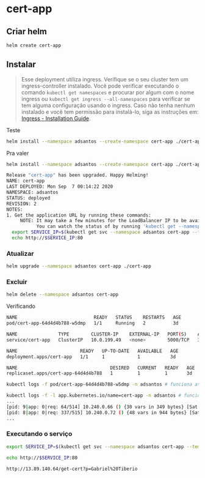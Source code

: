 # cert-app

## Criar helm

```bash
helm create cert-app
```

## Instalar

> Esse deployment utiliza ingress. Verifique se o seu cluster tem um ingress-controller instalado. Você pode verificar executando o comando `kubectl get namespaces` e procurar por algum com o nome ingress ou `kubectl get ingress --all-namespaces` para verificar se tem alguma configuração usando o ingress. Caso não tenha nenhum instalado e você tem permissão para instalá-lo, siga as instruções em: [Ingress - Installation Guide](https://kubernetes.github.io/ingress-nginx/deploy/).

Teste

```bash
helm install --namespace adsantos --create-namespace cert-app ./cert-app --dry-run --debug
```

Pra valer

```bash
helm install --namespace adsantos --create-namespace cert-app ./cert-app

Release "cert-app" has been upgraded. Happy Helming!
NAME: cert-app
LAST DEPLOYED: Mon Sep  7 00:14:22 2020
NAMESPACE: adsantos
STATUS: deployed
REVISION: 2
NOTES:
1. Get the application URL by running these commands:
     NOTE: It may take a few minutes for the LoadBalancer IP to be available.
           You can watch the status of by running 'kubectl get --namespace adsantos svc -w cert-app'
  export SERVICE_IP=$(kubectl get svc --namespace adsantos cert-app --template "{{ range (index .status.loadBalancer.ingress 0) }}{{.}}{{ end }}")     
  echo http://$SERVICE_IP:80
```

### Atualizar

```bash
helm upgrade --namespace adsantos cert-app ./cert-app
```

### Excluir

```bash
helm delete --namespace adsantos cert-app
```

Verificando

```bash
NAME                            READY   STATUS    RESTARTS   AGE
pod/cert-app-64d4d4b788-w5dmp   1/1     Running   2          3d

NAME               TYPE        CLUSTER-IP    EXTERNAL-IP   PORT(S)    AGE
service/cert-app   ClusterIP   10.0.199.49   <none>        5000/TCP   3d

NAME                       READY   UP-TO-DATE   AVAILABLE   AGE
deployment.apps/cert-app   1/1     1            1           3d

NAME                                  DESIRED   CURRENT   READY   AGE
replicaset.apps/cert-app-64d4d4b788   1         1         1       3d
```

```bash
kubectl logs -f pod/cert-app-64d4d4b788-w5dmp -n adsantos # funciona até reiniciar o pod

kubectl logs -f -l app.kubernetes.io/name=cert-app -n adsantos # funciona sempre
...
[pid: 9|app: 0|req: 64/514] 10.240.0.66 () {30 vars in 349 bytes} [Sat Sep 12 23:56:04 2020] GET / => generated 2 bytes in 0 msecs (HTTP/1.1 200) 2 headers in 78 bytes (1 switches on core 0)
[pid: 8|app: 0|req: 337/515] 10.240.0.72 () {48 vars in 944 bytes} [Sat Sep 12 23:56:00 2020] GET /get-cert?p=Stela%20Tiberio => generated 232972 bytes in 5900 msecs via sendfile() (HTTP/1.1 200) 7 headers in 311 bytes (0 switches on core 0)
...
```

### Executando o serviço

```bash
export SERVICE_IP=$(kubectl get svc --namespace adsantos cert-app --template "{{ range (index .status.loadBalancer.ingress 0) }}{{.}}{{ end }}")

echo http://$SERVICE_IP:80

http://13.89.140.64/get-cert?p=Gabriel%20Tiberio
```
